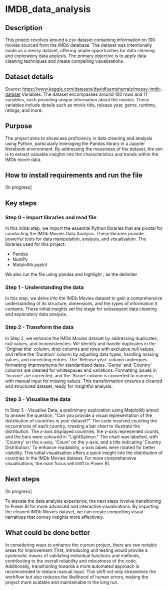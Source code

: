 # IMDB_data_analysis

## Description
This project revolves around a csv dataset containing information on 100 movies sourced from the IMDb database. The dataset was intentionally made as a messy dataset, offering ample opportunities for data cleaning and exploratory data analysis. The primary objective is to apply data cleaning techniques and create compelling visualisations.

## Dataset details
Source: https://www.kaggle.com/datasets/davidfuenteherraiz/messy-imdb-dataset
Variables: The dataset encompasses around 100 rows and 11 variables, each providing unique information about the movies. These variables include details such as movie title, release year, genre, runtime, ratings, and more.


## Purpose
The project aims to showcase proficiency in data cleaning and analysis using Python, particularly leveraging the Pandas library in a Jupyter Notebook environment. By addressing the messiness of the dataset, the aim is to extract valuable insights into the characteristics and trends within the IMDb movie data.

## How to install requirements and run the file
[In progress]

## Key steps
### Step 0 - Import libraries and read file
In this initial step, we import the essential Python libraries that are pivotal for conducting the IMDb Movies Data Analysis. These libraries provide powerful tools for data manipulation, analysis, and visualisation. The libraries used for this project:
- Pandas
- NumPy
- Matplotlib.pyplot

We also run the file using pandas and highlight ; as the delimiter


### Step 1 - Understanding the data
In this step, we delve into the IMDb Movies dataset to gain a comprehensive understanding of its structure, dimensions, and the types of information it contains. These initial insights set the stage for subsequent data cleaning and exploratory data analysis.

### Step 2 - Transform the data
In Step 2, we enhance the IMDb Movies dataset by addressing duplicates, null values, and inconsistencies. We identify and handle duplicates in the 'Original title' column, drop columns and rows with exclusive null values, and refine the 'Duration' column by adjusting data types, handling missing values, and correcting entries. The 'Release year' column undergoes formatting improvements for standardised dates. 'Genre' and 'Country' columns are cleaned for whitespaces and variations. Formatting issues in 'Income' are corrected, and the 'Score' column is converted to numeric, with manual input for missing values. This transformation ensures a cleaned and structured dataset, ready for insightful analysis.

### Step 3 - Visualise the data
In Step 3 - Visualise Data, a preliminary exploration using Matplotlib aimed to answer the question, "Can you provide a visual representation of the distribution of countries in your dataset?" The code involved counting the occurrences of each country, creating a bar chart to illustrate the distribution. The x-axis displayed countries, the y-axis represented counts, and the bars were coloured in "LightSalmon." The chart was labelled, with 'Country' on the x-axis, 'Count' on the y-axis, and a title indicating 'Country Distribution.' To enhance readability, x-axis labels were rotated for better visibility. This initial visualisation offers a quick insight into the distribution of countries in the IMDb Movies dataset. For more comprehensive visualisations, the main focus will shift to Power BI.

## Next steps
[In progress]

To elevate the data analysis experience, the next steps involve transitioning to Power BI for more advanced and interactive visualisations. By importing the cleaned IMDb Movies dataset, we can create compelling visual narratives that convey insights more effectively.


## What could be done better
In considering ways to enhance the current project, there are two notable areas for improvement. First, introducing unit testing would provide a systematic means of validating individual functions and methods, contributing to the overall reliability and robustness of the code. Additionally, transitioning towards a more automated approach is recommended to reduce manual input. This shift not only streamlines the workflow but also reduces the likelihood of human errors, making the project more scalable and maintainable in the long run.